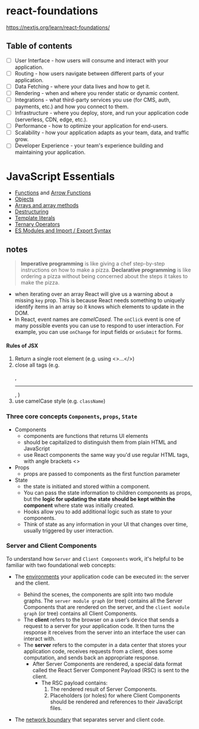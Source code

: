 # react-foundations

https://nextjs.org/learn/react-foundations/

## Table of contents

- [ ] User Interface - how users will consume and interact with your application.
- [ ] Routing - how users navigate between different parts of your application.
- [ ] Data Fetching - where your data lives and how to get it.
- [ ] Rendering - when and where you render static or dynamic content.
- [ ] Integrations - what third-party services you use (for CMS, auth, payments, etc.) and how you connect to them.
- [ ] Infrastructure - where you deploy, store, and run your application code (serverless, CDN, edge, etc.).
- [ ] Performance - how to optimize your application for end-users.
- [ ] Scalability - how your application adapts as your team, data, and traffic grow.
- [ ] Developer Experience - your team's experience building and maintaining your application.

# JavaScript Essentials

- [Functions](https://developer.mozilla.org/docs/Web/JavaScript/Guide/Functions) and [Arrow Functions](https://developer.mozilla.org/docs/Web/JavaScript/Reference/Functions/Arrow_functions)
- [Objects](https://developer.mozilla.org/docs/Web/JavaScript/Reference/Global_Objects/Object)
- [Arrays and array methods](https://developer.mozilla.org/docs/Web/JavaScript/Reference/Global_Objects/Array)
- [Destructuring](https://developer.mozilla.org/docs/Web/JavaScript/Reference/Operators/Destructuring_assignment)
- [Template literals](https://developer.mozilla.org/docs/Web/JavaScript/Reference/Template_literals)
- [Ternary Operators](https://developer.mozilla.org/docs/Web/JavaScript/Reference/Operators/Conditional_Operator)
- [ES Modules and Import / Export Syntax](https://developer.mozilla.org/docs/Web/JavaScript/Guide/Modules)


## notes

> **Imperative programming** is like giving a chef step-by-step instructions on how to make a pizza.
> **Declarative programming** is like ordering a pizza without being concerned about the steps it takes to make the pizza.

- when iterating over an array React will give us a warning about a missing `key` prop. This is because React needs something to uniquely identify items in an array so it knows which elements to update in the DOM.
- In React, event names are *camelCased*. The `onClick` event is one of many possible events you can use to respond to user interaction. For example, you can use `onChange` for input fields or `onSubmit` for forms.

#### Rules of JSX
1. Return a single root element (e.g. using <>...</>)
2. close all tags (e.g. <br></br>, <hr></hr>, <img />)
3. use camelCase style (e.g. `className`)

### Three core concepts `Components`, `props`, `State`

- Components
  - components are functions that returns UI elements
  - should be capitalized to distinguish them from plain HTML and JavaScript
  - use React components the same way you'd use regular HTML tags, with angle brackets <>
- Props
  - props are passed to components as the first function parameter
- State
  - the state is initiated and stored within a component.
  - You can pass the state information to children components as props, but the **logic for updating the state should be kept within the component** where state was initially created.
  - Hooks allow you to add additional logic such as state to your components.
  - Think of state as any information in your UI that changes over time, usually triggered by user interaction.

### Server and Client Components

To understand how `Server` and `Client Components` work, it's helpful to be familiar with two foundational web concepts:

- The [environments](https://nextjs.org/learn/react-foundations/server-and-client-components#server-and-client-environments) your application code can be executed in: the server and the client.
  - Behind the scenes, the components are split into two module graphs. The `server module graph` (or tree) contains all the Server Components that are rendered on the server, and the `client module graph` (or tree) contains all Client Components.
  - The **client** refers to the browser on a user’s device that sends a request to a server for your application code. It then turns the response it receives from the server into an interface the user can interact with.
  - The **server** refers to the computer in a data center that stores your application code, receives requests from a client, does some computation, and sends back an appropriate response.
    - After Server Components are rendered, a special data format called the React Server Component Payload (RSC) is sent to the client.
      - The RSC payload contains:
        1. The rendered result of Server Components.
        2. Placeholders (or holes) for where Client Components should be rendered and references to their JavaScript files.


- The [network boundary](https://nextjs.org/learn/react-foundations/server-and-client-components#network-boundary) that separates server and client code.

